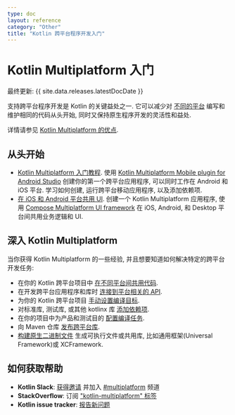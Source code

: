 ```yaml
---
type: doc
layout: reference
category: "Other"
title: "Kotlin 跨平台程序开发入门"
---
```


# Kotlin Multiplatform 入门
[//]: # (description: Learn how to create your first Kotlin cross-platform app or library benefiting from Kotlin Multiplatform.)

最终更新: {{ site.data.releases.latestDocDate }}

支持跨平台程序开发是 Kotlin 的关键益处之一.
它可以减少对 [不同的平台](multiplatform-dsl-reference.html#targets) 编写和维护相同的代码从头开始, 
同时又保持原生程序开发的灵活性和益处.

详情请参见 [Kotlin Multiplatform 的优点](multiplatform.html).

## 从头开始

* [Kotlin Multiplatform 入门教程](https://www.jetbrains.com/help/kotlin-multiplatform-dev/multiplatform-getting-started.html).
  使用 [Kotlin Multiplatform Mobile plugin for Android Studio](https://plugins.jetbrains.com/plugin/14936-kotlin-multiplatform-mobile)
  创建你的第一个跨平台应用程序, 可以同时工作在 Android 和 iOS 平台.
  学习如何创建, 运行跨平台移动应用程序, 以及添加依赖项.
* [在 iOS 和 Android 平台共用 UI](https://www.jetbrains.com/help/kotlin-multiplatform-dev/compose-multiplatform-getting-started.html).
  创建一个 Kotlin Multiplatform 应用程序, 使用 [Compose Multiplatform UI framework](https://www.jetbrains.com/lp/compose-multiplatform/)
  在 iOS, Android, 和 Desktop 平台间共用业务逻辑和 UI.

## 深入 Kotlin Multiplatform

当你获得 Kotlin Multiplatform 的一些经验, 并且想要知道如何解决特定的跨平台开发任务:

* 在你的 Kotlin 跨平台项目中 [在不同平台间共用代码](multiplatform-share-on-platforms.html).
* 在开发跨平台应用程序和库时 [连接到平台相关的 API](https://www.jetbrains.com/help/kotlin-multiplatform-dev/multiplatform-connect-to-apis.html).
* 为你的 Kotlin 跨平台项目 [手动设置编译目标](multiplatform-set-up-targets.html).
* 对标准库, 测试库, 或其他 kotlinx 库 [添加依赖项](multiplatform-add-dependencies.html).
* 在你的项目中为产品和测试目的 [配置编译任务](multiplatform-configure-compilations.html).
* 向 Maven 仓库 [发布跨平台库](multiplatform-publish-lib.html).
* [构建原生二进制文件](multiplatform-build-native-binaries.html) 生成可执行文件或共用库, 比如通用框架(Universal Framework)或 XCFramework.

## 如何获取帮助

* **Kotlin Slack**: [获得邀请](https://surveys.jetbrains.com/s3/kotlin-slack-sign-up) 并加入 [#multiplatform](https://kotlinlang.slack.com/archives/C3PQML5NU) 频道
* **StackOverflow**: 订阅 ["kotlin-multiplatform" 标签](https://stackoverflow.com/questions/tagged/kotlin-multiplatform)
* **Kotlin issue tracker**: [报告新问题](https://youtrack.jetbrains.com/newIssue?project=KT)
